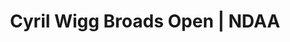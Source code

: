 ---
layout: match
title: Cyril Wigg Broads Open | NDAA
keywords: NDAA, norwich & district anglers, norwich and district angling, norwich & district, matches, fishing match, match list, match calendar, match listing, cyril wigg memorial, broads open, ndaa broads open
sections:
  # - title: Match Information
  #   hash: match-info
  #   css-class: match-info
  #   paragraphs:
  #     - hdr:
  #       img:
  #       sentences:
  #         - txt: Tickets available at [tackle shops](/index.html#Stockists) or email [bookings@ndaa.org.uk](mailto:bookings@ndaa.org.uk)
  #         - txt: Please bring boots/waders and platform as some pegs in the ronds will be underwater during high tide.
  #         - txt: Optional pools and payout
  #         - ulist-items:
  #           - item: Match pool, pays 1-5 in Match, £10
  #           - item: Zone pool, pays 1-3 in each Zone, £5
  #           - item: Section pool, pays section winner, £5
  #         - txt: No default payouts.
  #         - txt: <strong>Please note that Pike, Zander & Trout do not count.</strong>
  #         - txt: Please complete Ticket and have correct pools money BEFORE you draw.
  #         - txt: Thank you for your support, <br>Tony
  #         - txt: Tony Gibbons, <br>NDAA Secretary
  - title: Match Result
    hash: match-result
    paragraphs:
      - hdr:
        img:
        sentences:
          - txt: Top five weights shown above.
#   - title: 
#     hash:
#     css-class: table-container
#     paragraphs:
#       - result-file: bf-d2
---